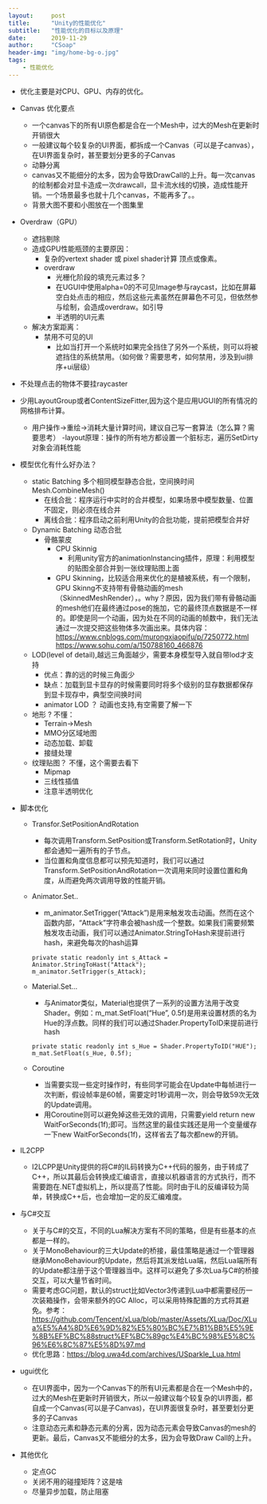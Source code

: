 ```yaml
---
layout:     post
title:      "Unity的性能优化"
subtitle:   "性能优化的目标以及原理"
date:       2019-11-29
author:     "CSoap"
header-img: "img/home-bg-o.jpg"
tags:
    - 性能优化
---
```

- 优化主要是对CPU、GPU、内存的优化。
- Canvas 优化要点
    - 一个canvas下的所有UI原色都是合在一个Mesh中，过大的Mesh在更新时开销很大
    - 一般建议每个较复杂的UI界面，都拆成一个Canvas（可以是子canvas），在UI界面复杂时，甚至要划分更多的子Canvas
    - 动静分离
    - canvas又不能细分的太多，因为会导致DrawCall的上升。每一次canvas的绘制都会对显卡造成一次drawcall，显卡流水线的切换，造成性能开销。一个场景最多也就十几个canvas，不能再多了。。
    - 背景大图不要和小图放在一个图集里
- Overdraw（GPU）
    - 遮挡剔除
    - 造成GPU性能瓶颈的主要原因：
        - 复杂的vertext shader 或 pixel shader计算 顶点或像素。
        - overdraw
            - 光栅化阶段的填充元素过多？
            - 在UGUI中使用alpha=0的不可见Image参与raycast，比如在屏幕空白处点击的相应，然后这些元素虽然在屏幕色不可见，但依然参与绘制，会造成overdraw。如引导
            - 半透明的UI元素
    - 解决方案距离：
        - 禁用不可见的UI
            - 比如当打开一个系统时如果完全挡住了另外一个系统，则可以将被遮挡住的系统禁用。（如何做？需要思考，如何禁用，涉及到ui排序+ui层级）
- 不处理点击的物体不要挂raycaster
- 少用LayoutGroup或者ContentSizeFitter,因为这个是应用UGUI的所有情况的网格排布计算。
    - 用户操作->重绘->消耗大量计算时间，建议自己写一套算法（怎么算？需要思考）
    -layout原理：操作的所有地方都设置一个脏标志，遍历SetDirty对象会消耗性能

- 模型优化有什么好办法？
    - static Batching 多个相同模型静态合批，空间换时间 Mesh.CombineMesh()
        - 在线合批：程序运行中实时的合并模型，如果场景中模型数量、位置不固定，则必须在线合并
        - 离线合批：程序启动之前利用Unity的合批功能，提前把模型合并好
    - Dynamic Batching 动态合批
        - 骨骼蒙皮
            - CPU Skinnig
                - 利用unity官方的animationInstancing插件，原理：利用模型的贴图全部合并到一张纹理贴图上面
            - GPU Skinning，比较适合用来优化的是植被系统，有一个限制，GPU Skinng不支持带有骨骼动画的mesh（SkinnedMeshRender），。why？原因，因为我们带有骨骼动画的mesh他们在最终通过pose的施加，它的最终顶点数据是不一样的。即使是同一个动画，因为处在不同的动画的帧数中，我们无法通过一次提交把这些物体多次画出来。具体内容：https://www.cnblogs.com/murongxiaopifu/p/7250772.html
            https://www.sohu.com/a/150788160_466876
    - LOD(level of detail),越远三角面越少，需要本身模型导入就自带lod才支持
        - 优点：靠的远的时候三角面少
        - 缺点：加载到显卡显存的时候需要同时将多个级别的显存数据都保存到显卡现存中，典型空间换时间
        - animator LOD ？ 动画也支持,有空需要了解一下
    - 地形 ? 不懂：
        - Terrain->Mesh
        - MMO分区域地图
        - 动态加载、卸载
        - 接缝处理
    - 纹理贴图？ 不懂，这个需要去看下
        - Mipmap
        - 三线性插值
        - 注意半透明优化

- 脚本优化
    - Transfor.SetPositionAndRotation
        - 每次调用Transform.SetPosition或Transform.SetRotation时，Unity都会通知一遍所有的子节点。
        - 当位置和角度信息都可以预先知道时，我们可以通过Transform.SetPositionAndRotation一次调用来同时设置位置和角度，从而避免两次调用导致的性能开销。
    - Animator.Set..
        - m_animator.SetTrigger(“Attack”)是用来触发攻击动画。然而在这个函数内部，“Attack”字符串会被hash成一个整数。如果我们需要频繁触发攻击动画，我们可以通过Animator.StringToHash来提前进行hash，来避免每次的hash运算

        ```
        private static readonly int s_Attack = Animator.StringToHast("Attack");
        m_animator.SetTrigger(s_Attack);
        ```

    - Material.Set...
        - 与Animator类似，Material也提供了一系列的设置方法用于改变Shader。例如：m_mat.SetFloat(“Hue”, 0.5f)是用来设置材质的名为Hue的浮点数。同样的我们可以通过Shader.PropertyToID来提前进行hash

        ```
        private static readonly int s_Hue = Shader.PropertyToID("HUE");
        m_mat.SetFloat(s_Hue, 0.5f);
        ```
    - Coroutine
        - 当需要实现一些定时操作时，有些同学可能会在Update中每帧进行一次判断，假设帧率是60帧，需要定时1秒调用一次，则会导致59次无效的Update调用。
        - 用Coroutine则可以避免掉这些无效的调用，只需要yield return new WaitForSeconds(1f);即可。当然这里的最佳实践还是用一个变量缓存一下new WaitForSeconds(1f)，这样省去了每次都new的开销。

- IL2CPP
    - I2LCPP是Unity提供的将C#的IL码转换为C++代码的服务，由于转成了C++，所以其最后会转换成汇编语言，直接以机器语言的方式执行，而不需要跑在.NET虚拟机上，所以提高了性能。同时由于IL的反编译较为简单，转换成C++后，也会增加一定的反汇编难度。

- 与C#交互
    - 关于与C#的交互，不同的Lua解决方案有不同的策略，但是有些基本的点都是一样的。
    - 关于MonoBehaviour的三大Update的桥接，最佳策略是通过一个管理器继承MonoBehaviour的Update，然后将其派发给Lua端，然后Lua端所有的Update都注册于这个管理器当中。这样可以避免了多次Lua与C#的桥接交互，可以大量节省时间。
    - 需要考虑GC问题，默认的struct比如Vector3传递到Lua中都需要经历一次装箱操作，会带来额外的GC Alloc，可以采用特殊配置的方式将其避免。参考：https://github.com/Tencent/xLua/blob/master/Assets/XLua/Doc/XLua%E5%A4%8D%E6%9D%82%E5%80%BC%E7%B1%BB%E5%9E%8B%EF%BC%88struct%EF%BC%89gc%E4%BC%98%E5%8C%96%E6%8C%87%E5%8D%97.md
    - 优化思路：https://blog.uwa4d.com/archives/USparkle_Lua.html

- ugui优化
    - 在UI界面中，因为一个Canvas下的所有UI元素都是合在一个Mesh中的，过大的Mesh在更新时开销很大，所以一般建议每个较复杂的UI界面，都自成一个Canvas(可以是子Canvas)，在UI界面很复杂时，甚至要划分更多的子Canvas
    - 注意动态元素和静态元素的分离，因为动态元素会导致Canvas的mesh的更新。最后，Canvas又不能细分的太多，因为会导致Draw Call的上升。

- 其他优化
    - 定点GC
    - 关闭不用的碰撞矩阵？这是啥
    - 尽量异步加载，防止阻塞
